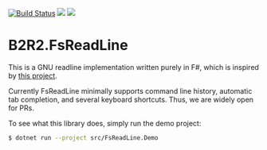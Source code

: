 [![Build Status](https://travis-ci.com/B2R2-org/FsReadLine.svg?branch=master)](https://travis-ci.com/B2R2-org/FsReadLine)
![](https://img.shields.io/github/license/B2R2-org/FsReadLine.svg?style=flat)
[![](https://img.shields.io/nuget/vpre/B2R2.FsReadLine.svg?style=flat)](https://www.nuget.org/packages/B2R2.FsReadLine)

# B2R2.FsReadLine

This is a GNU readline implementation written purely in F#, which is inspired by
[this project](https://github.com/tonerdo/readline).

Currently FsReadLine minimally supports command line history, automatic tab
completion, and several keyboard shortcuts. Thus, we are widely open for PRs.

To see what this library does, simply run the demo project:

``` bash
$ dotnet run --project src/FsReadLine.Demo
```
